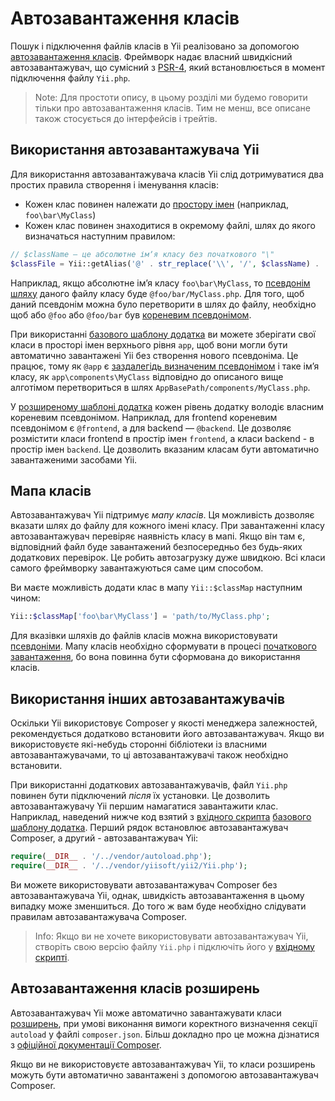 Автозавантаження класів
=======================

Пошук і підключення файлів класів в Yii реалізовано за допомогою
[автозавантаження класів](http://www.php.net/manual/ru/language.oop5.autoload.php).
Фреймворк надає власний швидкісний автозавантажувач, що сумісний з 
[PSR-4](https://github.com/php-fig/fig-standards/blob/master/accepted/PSR-4-autoloader.md),
який встановлюється в момент підключення файлу `Yii.php`.

> Note: Для простоти опису, в цьому розділі ми будемо говорити тільки про автозавантаження класів.
Тим не менш, все описане також стосується до інтерфейсів і трейтів.


Використання автозавантажувача Yii <span id="using-yii-autoloader"></span>
----------------------------------

Для використання автозавантажувача класів Yii слід дотримуватися два простих правила створення і іменування класів:

* Кожен клас повинен належати до [простору імен](http://php.net/manual/en/language.namespaces.php) (наприклад, `foo\bar\MyClass`)
* Кожен клас повинен знаходитися в окремому файлі, шлях до якого визначаться наступним правилом:

```php
// $className — це абсолютне імʼя класу без початкового "\"
$classFile = Yii::getAlias('@' . str_replace('\\', '/', $className) . '.php');
```

Наприклад, якщо абсолютне імʼя класу `foo\bar\MyClass`, то [псевдонім шляху](concept-aliases.md) даного файлу класу буде
`@foo/bar/MyClass.php`. Для того, щоб даний псевдонім можна було перетворити в шлях до файлу, необхідно щоб або `@foo` 
або `@foo/bar` був [кореневим псевдонімом](concept-aliases.md#defining-aliases).

При використанні [базового шаблону додатка](start-installation.md) ви можете зберігати свої класи в просторі імен 
верхнього рівня `app`, щоб вони могли бути автоматично завантажені Yii без створення нового псевдоніма. 
Це працює, тому як `@app` є [заздалегідь визначеним псевдонімом](concept-aliases.md#predefined-aliases) і таке імʼя класу,
як `app\components\MyClass` відповідно до описаного вище алготімом перетвориться в шлях `AppBasePath/components/MyClass.php`.

У [розширеному шаблоні додатка](tutorial-advanced-app.md) кожен рівень додатку володіє власним кореневим псевдонімом. 
Наприклад, для frontend кореневим псевдонімом є `@frontend`, а для backend — `@backend`. Це дозволяє розмістити класи 
frontend в простір імен `frontend`, а класи backend - в простір імен `backend`. 
Це дозволить вказаним класам бути автоматично завантаженими засобами Yii.

Мапа класів <span id="class-map"></span>
-----------

Автозавантажувач Yii підтримує *мапу класів*. Ця можливість дозволяє вказати шлях до файлу для кожного імені класу. 
При завантаженні класу автозавантажувач перевіряє наявність класу в мапі. Якщо він там є, відповідний файл буде завантажений 
безпосередньо без будь-яких додаткових перевірок. Це робить автозагрузку дуже швидкою. Всі класи самого фреймворку 
завантажуються саме цим способом.

Ви маєте можливість додати клас в мапу `Yii::$classMap` наступним чином:

```php
Yii::$classMap['foo\bar\MyClass'] = 'path/to/MyClass.php';
```

Для вказівки шляхів до файлів класів можна використовувати [псевдоніми](concept-aliases.md). Мапу класів необхідно сформувати
в процесі [початкового завантаження](runtime-bootstrapping.md), бо вона повинна бути сформована до використання класів.


Використання інших автозавантажувачів <span id="using-other-autoloaders"></span>
-------------------------------------

Оскільки Yii використовує Composer у якості менеджера залежностей, рекомендується додатково встановити його автозавантажувач.
Якщо ви використовуєте які-небудь сторонні бібліотеки із власними автозавантажувачами, то ці автозавантажувачі також необхідно 
встановити.

При використанні додаткових автозавантажувачів, файл `Yii.php` повинен бути підключений *після* їх установки. 
Це дозволить автозавантажувачу Yii першим намагатися завантажити клас. Наприклад, наведений нижче код взятий з
[вхідного скрипта](structure-entry-scripts.md) [базового шаблону додатка](start-installation.md). 
Перший рядок встановлює автозавантажувач Composer, а другий - автозавантажувач Yii:

```php
require(__DIR__ . '/../vendor/autoload.php');
require(__DIR__ . '/../vendor/yiisoft/yii2/Yii.php');
```

Ви можете використовувати автозавантажувач Composer без автозавантажувачa Yii, однак, швидкість автозавантаження в 
цьому випадку може зменшиться. До того ж вам буде необхідно слідувати правилам автозавантажувача Composer.

> Info: Якщо ви не хочете використовувати автозавантажувач Yii, створіть свою версію файлу `Yii.php`
і підключіть його у [вхідному скрипті](structure-entry-scripts.md).


Автозавантаження класів розширень <span id="autoloading-extension-classes"></span>
---------------------------------

Автозавантажувач Yii може автоматично завантажувати класи [розширень](structure-extensions.md), при умові виконання вимоги
коректного визначення секції `autoload` у файлі `composer.json`. Більш докладно про це можна дізнатися з 
[офіційної документації Composer](https://getcomposer.org/doc/04-schema.md#autoload).

Якщо ви не використовуєте автозавантажувач Yii, то класи розширень можуть бути автоматично завантажені з допомогою автозавантажувач Composer.
